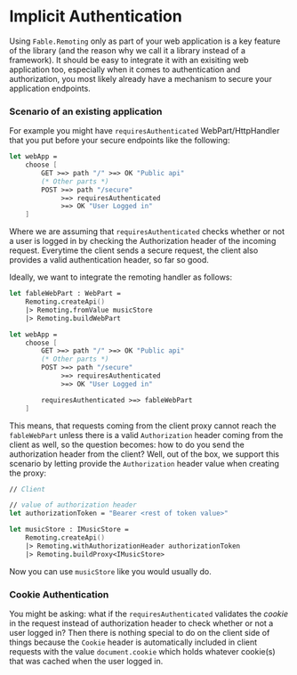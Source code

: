 # Implicit Authentication 

Using `Fable.Remoting` only as part of your web application is a key feature of the library (and the reason why we call it a library instead of a framework). It should be easy to integrate it with an exisiting web application too, especially when it comes to authentication and authorization, you most likely already have a mechanism to secure your application endpoints. 

### Scenario of an existing application
For example you might have `requiresAuthenticated` WebPart/HttpHandler that you put before your secure endpoints like the following:

```fs
let webApp = 
    choose [ 
        GET >=> path "/" >=> OK "Public api"
        (* Other parts *)
        POST >=> path "/secure"
             >=> requiresAuthenticated
             >=> OK "User Logged in"  
    ] 
```
Where we are assuming that `requiresAuthenticated` checks whether or not a user is logged in by checking the Authorization header of the incoming request. Everytime the client sends a secure request, the client also provides a valid authentication header, so far so good. 

Ideally, we want to integrate the remoting handler as follows:
```fs
let fableWebPart : WebPart = 
    Remoting.createApi()
    |> Remoting.fromValue musicStore
    |> Remoting.buildWebPart

let webApp = 
    choose [ 
        GET >=> path "/" >=> OK "Public api"
        (* Other parts *)
        POST >=> path "/secure"
             >=> requiresAuthenticated
             >=> OK "User Logged in"  

        requiresAuthenticated >=> fableWebPart
    ]
```
This means, that requests coming from the client proxy cannot reach the `fableWebPart` unless there is a valid `Authorization` header coming from the client as well, so the question becomes: how to do you send the authorization header from the client? Well, out of the box, we support this scenario by letting provide the `Authorization` header value when creating the proxy: 
```fs
// Client 

// value of authorization header
let authorizationToken = "Bearer <rest of token value>"

let musicStore : IMusicStore = 
    Remoting.createApi()
    |> Remoting.withAuthorizationHeader authorizationToken
    |> Remoting.buildProxy<IMusicStore>
```
Now you can use `musicStore` like you would usually do. 

### Cookie Authentication 
You might be asking: what if the `requiresAuthenticated` validates the *cookie* in the request instead of authorization header to check whether or not a user logged in? Then there is nothing special to do on the client side of things because the `Cookie` header is automatically included in client requests with the value `document.cookie` which holds whatever cookie(s) that was cached when the user logged in. 
